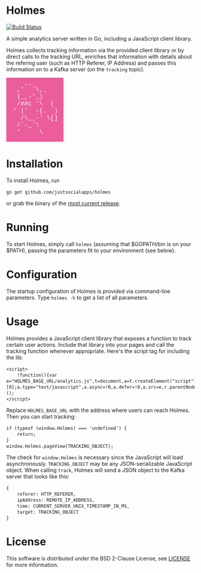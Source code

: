 # Holmes

[![Build Status](https://travis-ci.org/justsocialapps/holmes.svg?branch=master)](https://travis-ci.org/justsocialapps/holmes)

A simple analytics server written in Go, including a JavaScript client library.

Holmes collects tracking information via the provided client library or by
direct calls to the tracking URL, enriches that information with details about
the refering user (such as HTTP Referer, IP Address) and passes this information
on to a Kafka server (on the `tracking` topic).

![](./holmes-logo.png "Holmes logo")

# Installation

To install Holmes, run 

```
go get github.com/justsocialapps/holmes
```

or grab the binary of the [most current
release](https://github.com/justsocialapps/holmes/releases).

# Running

To start Holmes, simply call `holmes` (assuming that $GOPATH/bin is on your
$PATH), passing the parameters fit to your environment (see below).

# Configuration

The startup configuration of Holmes is provided via command-line parameters.
Type `holmes -h` to get a list of all parameters.

# Usage

Holmes provides a JavaScript client library that exposes a function to track
certain user actions. Include that library into your pages and call the tracking
function whenever appropriate. Here's the script tag for including the lib:
```
<script>
    !function(){var e="HOLMES_BASE_URL/analytics.js",t=document,a=t.createElement("script"),r=t.getElementsByTagName("script")[0];a.type="text/javascript",a.async=!0,a.defer=!0,a.src=e,r.parentNode.insertBefore(a,r)}();
</script>
```

Replace `HOLMES_BASE_URL` with the address where users can reach Holmes. Then
you can start tracking:

```
if (typeof (window.Holmes) === 'undefined') {
    return;
}
window.Holmes.pageView(TRACKING_OBJECT);
```

The check for `window.Holmes` is necessary since the JavaScript will load
asynchronously. `TRACKING_OBJECT` may be any JSON-serializable JavaScript
object. When calling `track`, Holmes will send a JSON object to the Kafka server
that looks like this:

```
{
    referer: HTTP_REFERER,
    ipAddress: REMOTE_IP_ADDRESS,
    time: CURRENT_SERVER_UNIX_TIMESTAMP_IN_MS,
    target: TRACKING_OBJECT
}
```

# License

This software is distributed under the BSD 2-Clause License, see
[LICENSE](LICENSE) for more information.
